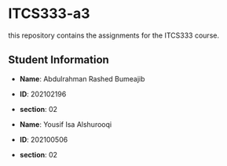 # ITCS333-a3

this repository contains the assignments for the ITCS333 course.

## Student Information
- **Name**: Abdulrahman Rashed Bumeajib
- **ID**: 202102196
- **section**: 02

- **Name**: Yousif Isa Alshurooqi
- **ID**: 202100506
- **section**: 02
